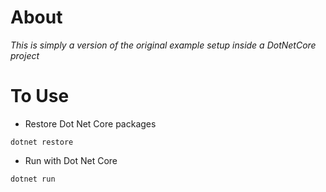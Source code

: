 # About
*This is simply a version of the original example setup inside a DotNetCore project*

# To Use
- Restore Dot Net Core packages
```
dotnet restore
```
- Run with Dot Net Core
```
dotnet run
```
